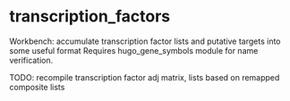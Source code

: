 transcription_factors
=====================

Workbench: accumulate transcription factor lists and putative targets into some useful format
Requires hugo_gene_symbols module for name verification.

TODO: recompile transcription factor adj matrix, lists based on remapped composite lists
